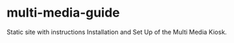 # multi-media-guide
Static site with instructions Installation and Set Up of the Multi Media Kiosk.
